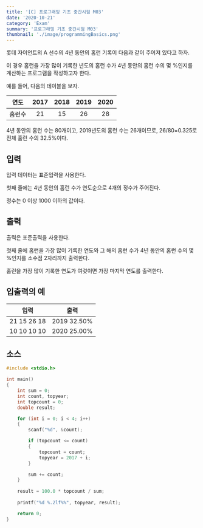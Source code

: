 ```yaml
---
title: '[C] 프로그래밍 기초 중간시험 M03'
date: '2020-10-21'
category: 'Exam'
summary: '프로그래밍 기초 중간시험 M03'
thumbnail: './image/programmingBasics.png'
---
```

롯데 자이언트의 A 선수의 4년 동안의 홈런 기록이 다음과 같이 주어져 있다고 하자.

이 경우 홈런을 가장 많이 기록한 년도의 홈런 수가 4년 동안의 홈런 수의 몇 %인지를 계산하는 프로그램을 작성하고자 한다. 

예를 들어, 다음의 테이블을 보자.

|연도|2017|2018|2019|2020|
|:---:|:---:|:---:|:---:|:---:|
|홈런수|21|15|26|28|

4년 동안의 홈런 수는 80개이고, 2019년도의 홈런 수는 26개이므로, 26/80=0.325로 전체 홈런 수의 32.5%이다.

## 입력
입력 데이터는 표준입력을 사용한다. 

첫째 줄에는 4년 동안의 홈런 수가 연도순으로 4개의 정수가 주어진다. 

정수는 0 이상 1000 이하의 값이다.

## 출력
출력은 표준출력을 사용한다. 

첫째 줄에 홈런을 가장 많이 기록한 연도와 그 해의 홈런 수가 4년 동안의 홈런 수의 몇 %인지를 소수점 2자리까지 출력한다.

홈런을 가장 많이 기록한 연도가 여럿이면 가장 마지막 연도를 출력한다.


## 입출력의 예

|입력|출력|
|---|---|
|21 15 26 18|2019 32.50%|
|10 10 10 10|2020 25.00%|

## 소스
```c
#include <stdio.h>

int main()
{
	int sum = 0;
	int count, topyear;
	int topcount = 0;
	double result;

	for (int i = 0; i < 4; i++)
	{
		scanf("%d", &count);

		if (topcount <= count)
		{
			topcount = count;
			topyear = 2017 + i;
		}

		sum += count;
	}
	
	result = 100.0 * topcount / sum;
	
	printf("%d %.2lf%%", topyear, result);

	return 0;
}
```